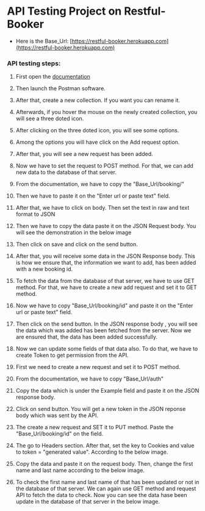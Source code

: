 # API Testing Project on Restful-Booker
- Here is the Base_Url: [https://restful-booker.herokuapp.com](https://restful-booker.herokuapp.com)

### API testing steps:
1. First open the [documentation](https://docs.google.com/document/d/1YyzPMbEu6eEMFrvp-WHiJW-SvDTJvikqx1QGyyFgRXw/edit)

2. Then launch the Postman software.

3. After that, create a new collection. If you want you can rename it.

4. Afterwards, if you hover the mouse on the newly created collection, you will see a three doted icon.

5. After clicking on the three doted icon, you will see some options. 

6. Among the options you will have click on the Add request option.

7. After that, you will see a new request has been added. 

8. Now we have to set the request to POST method. For that, we can add new data to the database of that server.

9. From the documentation, we have to copy the "Base_Url/booking/"

10. Then we have to paste it on the "Enter url or paste text" field.

11. After that, we have to click on body. Then set the text in raw and text format to JSON

12. Then we have to copy the data paste it on the JSON Request body. You will see the demonstration in the below image

13. Then click on save and click on the send button.

14. After that, you will receive some data in the JSON Response body. This is how we ensure that, the information we want to add, 
    has been added with a new booking id.

15. To fetch the data from the database of that server, we have to use GET method. For that, we have to create a new add request and 
    set it to GET method.

16. Now we have to copy "Base_Url/booking/id" and paste it on the "Enter url or paste text" field.

17. Then click on the send button. In the JSON response body , you will see the data which was added has been fetched from the server.
    Now we are ensured that, the data has been added successfully.

18. Now we can update some fields of that data also. To do that, we have to create Token to get permission from the API.

19. First we need to create a new request and set it to POST method.

20. From the documentation, we have to copy "Base_Url/auth"

21. Copy the data which is under the Example field and paste it on the JSON response body.

22. Click on send button. You will get a new token in the JSON reponse body which was sent by the API.

23. The create a new request and SET it to PUT method. Paste the "Base_Url/booking/id" on the field. 

24. The go to Headers section. After that, set the key to Cookies and value to token = "generated value". According to the below image.

25. Copy the data and paste it on the request body. Then, change the first name and last name according to the below image.

26. To check the first name and last name of that has been updated or not in the database of that server. We can again use GET method 
    and request API to fetch the data to check. Now you can see the data hase been update in the database of that server in the below 
    image.


